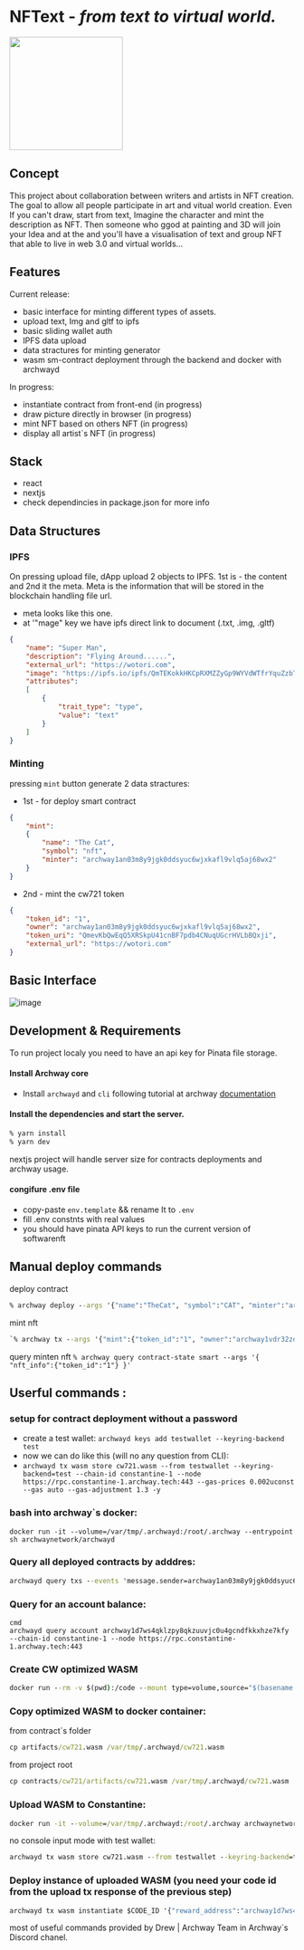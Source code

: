 # NFText - _from text to virtual world._
<img src="https://ipfs.io/ipfs/QmWTvKbPeWDwNQMFgbmWzciq7NNcwsQcBgV5jLNNhPNwF6" style="width:200px" />

## Concept
This project about collaboration between writers and artists in NFT creation.
The goal to allow all people participate in art and vitual world creation. Even If you can't draw, start from text, Imagine the character and mint the description as NFT. Then someone who ggod at painting and 3D will join your Idea and at the and you'll have a visualisation of text and group NFT that able to live in web 3.0 and virtual worlds...

## Features
Current release:
- basic interface for minting different types of assets.
- upload text, Img and gltf to ipfs
- basic sliding wallet auth
- IPFS data upload
- data stractures for minting generator
- wasm sm-contract deployment through the backend and docker with archwayd
  
In progress:
- instantiate contract from front-end (in progress)
- draw picture directly in browser (in progress)
- mint NFT based on others NFT (in progress)
- display all artist`s NFT (in progress)

## Stack
- react
- nextjs
- check dependincies in package.json for more info

## Data Structures
### IPFS
On pressing upload file, dApp upload 2 objects to IPFS. 
1st is - the content and 2nd it the meta. Meta is the information that will be stored in the blockchain handling file url.
- meta looks like this one.
- at '"mage" key we have ipfs direct link to document (.txt, .img, .gltf)
```json
{
    "name": "Super Man",
    "description": "Flying Around......",
    "external_url": "https://wotori.com",
    "image": "https://ipfs.io/ipfs/QmTEKokkHKCpRXMZZyGp9WYVdWTfrYquZzbT2nRGHVyDSf",
    "attributes":
    [
        {
            "trait_type": "type",
            "value": "text"
        }
    ]
}
```
### Minting
pressing `mint` button generate 2 data stractures:
- 1st - for deploy smart contract 
```json
{
    "mint":
    {
        "name": "The Cat",
        "symbol": "nft",
        "minter": "archway1an03m8y9jgk0ddsyuc6wjxkafl9vlq5aj68wx2"
    }
}
```
- 2nd - mint the cw721 token
```json
{
    "token_id": "1",
    "owner": "archway1an03m8y9jgk0ddsyuc6wjxkafl9vlq5aj68wx2",
    "token_uri": "QmevKbQwEqQ5XRSkpU41cnBF7pdb4CNuqUGcrHVLbBQxji",
    "external_url": "https://wotori.com"
}
```
## Basic Interface
![image](https://user-images.githubusercontent.com/10486621/145106617-964b6460-7ce4-49ce-9b90-0f310039bb6f.png)

## Development & Requirements

To run project localy you need to have an api key for Pinata file storage.

#### Install Archway core
- Install `archwayd` and `cli` following tutorial at archway [documentation](https://docs.archway.io/docs/create/getting-started/install)

#### Install the dependencies and start the server.

```sh
% yarn install
% yarn dev
```
nextjs project will handle server size for contracts deployments and archway usage.

#### congifure .env file
- copy-paste `env.template` && rename It to `.env`
- fill .env constnts with real values
- you should have pinata API keys to run the current version of softwarenft

## Manual deploy commands
deploy contract
```cmd
% archway deploy --args '{"name":"TheCat", "symbol":"CAT", "minter":"archway1rwaxa4c2mqtne7x6d8klngu5ynu663zw7h9y32"}'
```
mint nft
```cmd
`% archway tx --args '{"mint":{"token_id":"1", "owner":"archway1vdr32zdmwmwmwz2cxd3wecxjp5ml5pvc4kuhhy", "token_uri":"ipfs://QmWTvKbPeWDwNQMFgbmWzciq7NNcwsQcBgV5jLNNhPNwF6", "external_url":"https://wotori.com"}}'
```
query minten nft
`% archway query contract-state smart --args '{ "nft_info":{"token_id":"1"} }'`
## Userful commands :

### setup for contract deployment without a password
- create a test wallet: `archwayd keys add testwallet --keyring-backend test`
- now we can do like this (will no any question from CLI): 
- `archwayd tx wasm store cw721.wasm --from testwallet --keyring-backend=test --chain-id constantine-1 --node https://rpc.constantine-1.archway.tech:443 --gas-prices 0.002uconst --gas auto --gas-adjustment 1.3 -y`

### bash into archway`s docker:
`docker run -it --volume=/var/tmp/.archwayd:/root/.archway --entrypoint sh archwaynetwork/archwayd`

### Query all deployed contracts by adddres:
```cmd
archwayd query txs --events 'message.sender=archway1an03m8y9jgk0ddsyuc6wjxkafl9vlq5aj68wx2&message.action=instantiate' --chain-id constantine-1 --node https://rpc.constantine-1.archway.tech:443
```

### Query for an account balance:
```
cmd
archwayd query account archway1d7ws4qklzpy8qkzuuvjc0u4gcndfkkxhze7kfy --chain-id constantine-1 --node https://rpc.constantine-1.archway.tech:443
```

### Create CW optimized WASM
```cmd
docker run --rm -v $(pwd):/code --mount type=volume,source="$(basename "$(pwd)")_cache",target=/code/target --mount type=volume,source=registry_cache,target=/usr/local/cargo/registry cosmwasm/rust-optimizer:0.12.1
```

### Copy optimized WASM to docker container:
from contract`s folder
```cmd
cp artifacts/cw721.wasm /var/tmp/.archwayd/cw721.wasm 
```
from project root
```cmd
cp contracts/cw721/artifacts/cw721.wasm /var/tmp/.archwayd/cw721.wasm 
```

### Upload WASM to Constantine:
```cmd
docker run -it --volume=/var/tmp/.archwayd:/root/.archway archwaynetwork/archwayd tx wasm store cw721.wasm --from user_wallet --chain-id constantine-1 --node https://rpc.constantine-1.archway.tech:443 --gas-prices 0.002uconst --gas auto --gas-adjustment 1.3
```

no console input mode with test wallet:
```cmd
archwayd tx wasm store cw721.wasm --from testwallet --keyring-backend=test --chain-id constantine-1 --node https://rpc.constantine-1.archway.tech:443 --gas-prices 0.002uconst --gas auto --gas-adjustment 1.3 -y
```

### Deploy instance of uploaded WASM (you need your code id from the upload tx response of the previous step)
```cmd
archwayd tx wasm instantiate $CODE_ID '{"reward_address":"archway1d7ws4qklzpy8qkzuuvjc0u4gcndfkkxhze7kfy","gas_rebate_to_user":false,"instantiation_request":"eyJjb3VudCI6MH0=","collect_premium":false,"premium_percentage_charged":0}' --from docker --label "My deployment label" --chain-id constantine-1 --node https://rpc.constantine-1.archway.tech:443 --gas-prices 0.002uconst --gas auto --gas-adjustment 1.3 -y
```


most of useful commands provided by Drew | Archway Team in Archway`s Discord chanel.
